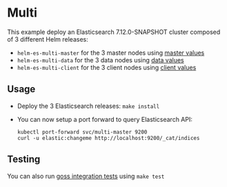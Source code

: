 # Multi

This example deploy an Elasticsearch 7.12.0-SNAPSHOT cluster composed of 3 different Helm
releases:

- `helm-es-multi-master` for the 3 master nodes using [master values][]
- `helm-es-multi-data` for the 3 data nodes using [data values][]
- `helm-es-multi-client` for the 3 client nodes using [client values][]

## Usage

* Deploy the 3 Elasticsearch releases: `make install`

* You can now setup a port forward to query Elasticsearch API:

  ```
  kubectl port-forward svc/multi-master 9200
  curl -u elastic:changeme http://localhost:9200/_cat/indices
  ```

## Testing

You can also run [goss integration tests][] using `make test`


[client values]: https://github.com/elastic/helm-charts/tree/7.12/elasticsearch/examples/multi/client.yaml
[data values]: https://github.com/elastic/helm-charts/tree/7.12/elasticsearch/examples/multi/data.yaml
[goss integration tests]: https://github.com/elastic/helm-charts/tree/7.12/elasticsearch/examples/multi/test/goss.yaml
[master values]: https://github.com/elastic/helm-charts/tree/7.12/elasticsearch/examples/multi/master.yaml
